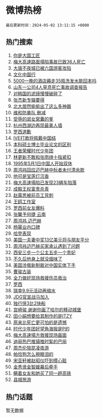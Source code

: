 # 微博热榜

`最后更新时间：2024-05-02 13:11:15 +0800`

## 热门搜索

1. [你是大国工匠](https://m.weibo.cn/search?containerid=100103type%3D1%26t%3D10%26q%3D%23%E4%BD%A0%E6%98%AF%E5%A4%A7%E5%9B%BD%E5%B7%A5%E5%8C%A0%23&stream_entry_id=51&isnewpage=1&extparam=seat%3D1%26filter_type%3Drealtimehot%26stream_entry_id%3D51%26c_type%3D51%26q%3D%2523%25E4%25BD%25A0%25E6%2598%25AF%25E5%25A4%25A7%25E5%259B%25BD%25E5%25B7%25A5%25E5%258C%25A0%2523%26dgr%3D0%26cate%3D10103%26pos%3D0%26display_time%3D1714626674%26pre_seqid%3D1714626674801028601119)
1. [梅大高速路面塌陷事故已致36人死亡](https://m.weibo.cn/search?containerid=100103type%3D1%26t%3D10%26q%3D%23%E6%A2%85%E5%A4%A7%E9%AB%98%E9%80%9F%E8%B7%AF%E9%9D%A2%E5%A1%8C%E9%99%B7%E4%BA%8B%E6%95%85%E5%B7%B2%E8%87%B436%E4%BA%BA%E6%AD%BB%E4%BA%A1%23&stream_entry_id=31&isnewpage=1&extparam=seat%3D1%26band_rank%3D1%26stream_entry_id%3D31%26pos%3D0%26q%3D%2523%25E6%25A2%2585%25E5%25A4%25A7%25E9%25AB%2598%25E9%2580%259F%25E8%25B7%25AF%25E9%259D%25A2%25E5%25A1%258C%25E9%2599%25B7%25E4%25BA%258B%25E6%2595%2585%25E5%25B7%25B2%25E8%2587%25B436%25E4%25BA%25BA%25E6%25AD%25BB%25E4%25BA%25A1%2523%26dgr%3D0%26realpos%3D1%26flag%3D2%26filter_type%3Drealtimehot%26c_type%3D31%26cate%3D5001%26lcate%3D5001%26display_time%3D1714626674%26pre_seqid%3D1714626674801028601119)
1. [大唐不夜城已被六国游客攻陷](https://m.weibo.cn/search?containerid=100103type%3D1%26t%3D10%26q%3D%23%E5%A4%A7%E5%94%90%E4%B8%8D%E5%A4%9C%E5%9F%8E%E5%B7%B2%E8%A2%AB%E5%85%AD%E5%9B%BD%E6%B8%B8%E5%AE%A2%E6%94%BB%E9%99%B7%23&stream_entry_id=31&isnewpage=1&extparam=seat%3D1%26band_rank%3D2%26stream_entry_id%3D31%26pos%3D1%26q%3D%2523%25E5%25A4%25A7%25E5%2594%2590%25E4%25B8%258D%25E5%25A4%259C%25E5%259F%258E%25E5%25B7%25B2%25E8%25A2%25AB%25E5%2585%25AD%25E5%259B%25BD%25E6%25B8%25B8%25E5%25AE%25A2%25E6%2594%25BB%25E9%2599%25B7%2523%26dgr%3D0%26realpos%3D2%26flag%3D2%26filter_type%3Drealtimehot%26c_type%3D31%26cate%3D5001%26lcate%3D5001%26display_time%3D1714626674%26pre_seqid%3D1714626674801028601119)
1. [文化中国行](https://m.weibo.cn/search?containerid=100103type%3D1%26t%3D10%26q%3D%23%E6%96%87%E5%8C%96%E4%B8%AD%E5%9B%BD%E8%A1%8C%23&stream_entry_id=31&isnewpage=1&extparam=seat%3D1%26band_rank%3D3%26stream_entry_id%3D31%26pos%3D2%26q%3D%2523%25E6%2596%2587%25E5%258C%2596%25E4%25B8%25AD%25E5%259B%25BD%25E8%25A1%258C%2523%26dgr%3D0%26realpos%3D3%26flag%3D0%26filter_type%3Drealtimehot%26c_type%3D31%26cate%3D5001%26lcate%3D5001%26display_time%3D1714626674%26pre_seqid%3D1714626674801028601119)
1. [5000一晚的酒店薅走35瓶洗发水能回本吗](https://m.weibo.cn/search?containerid=100103type%3D1%26t%3D10%26q%3D%235000%E4%B8%80%E6%99%9A%E7%9A%84%E9%85%92%E5%BA%97%E8%96%85%E8%B5%B035%E7%93%B6%E6%B4%97%E5%8F%91%E6%B0%B4%E8%83%BD%E5%9B%9E%E6%9C%AC%E5%90%97%23&stream_entry_id=31&isnewpage=1&extparam=seat%3D1%26band_rank%3D4%26stream_entry_id%3D31%26pos%3D3%26q%3D%25235000%25E4%25B8%2580%25E6%2599%259A%25E7%259A%2584%25E9%2585%2592%25E5%25BA%2597%25E8%2596%2585%25E8%25B5%25B035%25E7%2593%25B6%25E6%25B4%2597%25E5%258F%2591%25E6%25B0%25B4%25E8%2583%25BD%25E5%259B%259E%25E6%259C%25AC%25E5%2590%2597%2523%26dgr%3D0%26realpos%3D4%26flag%3D1%26filter_type%3Drealtimehot%26c_type%3D31%26cate%3D5001%26lcate%3D5001%26display_time%3D1714626674%26pre_seqid%3D1714626674801028601119)
1. [山东一公司4人窒息死亡事故调查报告](https://m.weibo.cn/search?containerid=100103type%3D1%26t%3D10%26q%3D%23%E5%B1%B1%E4%B8%9C%E4%B8%80%E5%85%AC%E5%8F%B84%E4%BA%BA%E7%AA%92%E6%81%AF%E6%AD%BB%E4%BA%A1%E4%BA%8B%E6%95%85%E8%B0%83%E6%9F%A5%E6%8A%A5%E5%91%8A%23&stream_entry_id=31&isnewpage=1&extparam=seat%3D1%26band_rank%3D5%26stream_entry_id%3D31%26pos%3D4%26q%3D%2523%25E5%25B1%25B1%25E4%25B8%259C%25E4%25B8%2580%25E5%2585%25AC%25E5%258F%25B84%25E4%25BA%25BA%25E7%25AA%2592%25E6%2581%25AF%25E6%25AD%25BB%25E4%25BA%25A1%25E4%25BA%258B%25E6%2595%2585%25E8%25B0%2583%25E6%259F%25A5%25E6%258A%25A5%25E5%2591%258A%2523%26dgr%3D0%26realpos%3D5%26flag%3D1%26filter_type%3Drealtimehot%26c_type%3D31%26cate%3D5001%26lcate%3D5001%26display_time%3D1714626674%26pre_seqid%3D1714626674801028601119)
1. [对韩国的滤镜慢慢破碎了](https://m.weibo.cn/search?containerid=100103type%3D1%26t%3D10%26q%3D%23%E5%AF%B9%E9%9F%A9%E5%9B%BD%E7%9A%84%E6%BB%A4%E9%95%9C%E6%85%A2%E6%85%A2%E7%A0%B4%E7%A2%8E%E4%BA%86%23&stream_entry_id=31&isnewpage=1&extparam=seat%3D1%26band_rank%3D6%26stream_entry_id%3D31%26pos%3D5%26q%3D%2523%25E5%25AF%25B9%25E9%259F%25A9%25E5%259B%25BD%25E7%259A%2584%25E6%25BB%25A4%25E9%2595%259C%25E6%2585%25A2%25E6%2585%25A2%25E7%25A0%25B4%25E7%25A2%258E%25E4%25BA%2586%2523%26dgr%3D0%26realpos%3D6%26flag%3D1%26filter_type%3Drealtimehot%26c_type%3D31%26cate%3D5001%26lcate%3D5001%26display_time%3D1714626674%26pre_seqid%3D1714626674801028601119)
1. [张杰新专辑要得](https://m.weibo.cn/search?containerid=100103type%3D1%26t%3D10%26q%3D%23%E5%BC%A0%E6%9D%B0%E6%96%B0%E4%B8%93%E8%BE%91%E8%A6%81%E5%BE%97%23&stream_entry_id=31&isnewpage=1&extparam=seat%3D1%26stream_entry_id%3D31%26pos%3D6%26q%3D%2523%25E5%25BC%25A0%25E6%259D%25B0%25E6%2596%25B0%25E4%25B8%2593%25E8%25BE%2591%25E8%25A6%2581%25E5%25BE%2597%2523%26dgr%3D0%26adid%3D235276%26band_rank%3D7%26filter_type%3Drealtimehot%26is_ad_pos%3D1%26c_type%3D31%26cate%3D5001%26lcate%3D5001%26display_time%3D1714626674%26pre_seqid%3D1714626674801028601119)
1. [北大居然偷偷出了这么多神器](https://m.weibo.cn/search?containerid=100103type%3D1%26t%3D10%26q%3D%E5%8C%97%E5%A4%A7%E5%B1%85%E7%84%B6%E5%81%B7%E5%81%B7%E5%87%BA%E4%BA%86%E8%BF%99%E4%B9%88%E5%A4%9A%E7%A5%9E%E5%99%A8&stream_entry_id=31&isnewpage=1&extparam=seat%3D1%26band_rank%3D7%26stream_entry_id%3D31%26pos%3D7%26q%3D%25E5%258C%2597%25E5%25A4%25A7%25E5%25B1%2585%25E7%2584%25B6%25E5%2581%25B7%25E5%2581%25B7%25E5%2587%25BA%25E4%25BA%2586%25E8%25BF%2599%25E4%25B9%2588%25E5%25A4%259A%25E7%25A5%259E%25E5%2599%25A8%26dgr%3D0%26realpos%3D7%26flag%3D16%26filter_type%3Drealtimehot%26c_type%3D31%26cate%3D5001%26lcate%3D5001%26display_time%3D1714626674%26pre_seqid%3D1714626674801028601119)
1. [维和防暴队 删减](https://m.weibo.cn/search?containerid=100103type%3D1%26t%3D10%26q%3D%E7%BB%B4%E5%92%8C%E9%98%B2%E6%9A%B4%E9%98%9F+%E5%88%A0%E5%87%8F&stream_entry_id=31&isnewpage=1&extparam=seat%3D1%26band_rank%3D8%26stream_entry_id%3D31%26pos%3D8%26q%3D%25E7%25BB%25B4%25E5%2592%258C%25E9%2598%25B2%25E6%259A%25B4%25E9%2598%259F%2520%25E5%2588%25A0%25E5%2587%258F%26dgr%3D0%26realpos%3D8%26flag%3D0%26filter_type%3Drealtimehot%26c_type%3D31%26cate%3D5001%26lcate%3D5001%26display_time%3D1714626674%26pre_seqid%3D1714626674801028601119)
1. [受辱的闺女窝囊的爹](https://m.weibo.cn/search?containerid=100103type%3D1%26t%3D10%26q%3D%23%E5%8F%97%E8%BE%B1%E7%9A%84%E9%97%BA%E5%A5%B3%E7%AA%9D%E5%9B%8A%E7%9A%84%E7%88%B9%23&stream_entry_id=31&isnewpage=1&extparam=seat%3D1%26band_rank%3D9%26stream_entry_id%3D31%26pos%3D9%26q%3D%2523%25E5%258F%2597%25E8%25BE%25B1%25E7%259A%2584%25E9%2597%25BA%25E5%25A5%25B3%25E7%25AA%259D%25E5%259B%258A%25E7%259A%2584%25E7%2588%25B9%2523%26dgr%3D0%26realpos%3D9%26flag%3D1%26filter_type%3Drealtimehot%26c_type%3D31%26cate%3D5001%26lcate%3D5001%26display_time%3D1714626674%26pre_seqid%3D1714626674801028601119)
1. [杭州西湖边再现最美人墙](https://m.weibo.cn/search?containerid=100103type%3D1%26t%3D10%26q%3D%23%E6%9D%AD%E5%B7%9E%E8%A5%BF%E6%B9%96%E8%BE%B9%E5%86%8D%E7%8E%B0%E6%9C%80%E7%BE%8E%E4%BA%BA%E5%A2%99%23&stream_entry_id=31&isnewpage=1&extparam=seat%3D1%26band_rank%3D10%26stream_entry_id%3D31%26pos%3D10%26q%3D%2523%25E6%259D%25AD%25E5%25B7%259E%25E8%25A5%25BF%25E6%25B9%2596%25E8%25BE%25B9%25E5%2586%258D%25E7%258E%25B0%25E6%259C%2580%25E7%25BE%258E%25E4%25BA%25BA%25E5%25A2%2599%2523%26dgr%3D0%26realpos%3D10%26flag%3D32768%26filter_type%3Drealtimehot%26c_type%3D31%26cate%3D5001%26lcate%3D5001%26display_time%3D1714626674%26pre_seqid%3D1714626674801028601119)
1. [罗西道歉](https://m.weibo.cn/search?containerid=100103type%3D1%26t%3D10%26q%3D%23%E7%BD%97%E8%A5%BF%E9%81%93%E6%AD%89%23&stream_entry_id=31&isnewpage=1&extparam=seat%3D1%26band_rank%3D11%26stream_entry_id%3D31%26pos%3D11%26q%3D%2523%25E7%25BD%2597%25E8%25A5%25BF%25E9%2581%2593%25E6%25AD%2589%2523%26dgr%3D0%26realpos%3D11%26flag%3D1%26filter_type%3Drealtimehot%26c_type%3D31%26cate%3D5001%26lcate%3D5001%26display_time%3D1714626674%26pre_seqid%3D1714626674801028601119)
1. [IVE打歌将佩戴中国结](https://m.weibo.cn/search?containerid=100103type%3D1%26t%3D10%26q%3D%23IVE%E6%89%93%E6%AD%8C%E5%B0%86%E4%BD%A9%E6%88%B4%E4%B8%AD%E5%9B%BD%E7%BB%93%23&stream_entry_id=31&isnewpage=1&extparam=seat%3D1%26band_rank%3D12%26stream_entry_id%3D31%26pos%3D12%26q%3D%2523IVE%25E6%2589%2593%25E6%25AD%258C%25E5%25B0%2586%25E4%25BD%25A9%25E6%2588%25B4%25E4%25B8%25AD%25E5%259B%25BD%25E7%25BB%2593%2523%26dgr%3D0%26realpos%3D12%26flag%3D1%26filter_type%3Drealtimehot%26c_type%3D31%26cate%3D5001%26lcate%3D5001%26display_time%3D1714626674%26pre_seqid%3D1714626674801028601119)
1. [本科硕士博士毕业论文的区别](https://m.weibo.cn/search?containerid=100103type%3D1%26t%3D10%26q%3D%E6%9C%AC%E7%A7%91%E7%A1%95%E5%A3%AB%E5%8D%9A%E5%A3%AB%E6%AF%95%E4%B8%9A%E8%AE%BA%E6%96%87%E7%9A%84%E5%8C%BA%E5%88%AB&stream_entry_id=31&isnewpage=1&extparam=seat%3D1%26band_rank%3D13%26stream_entry_id%3D31%26pos%3D13%26q%3D%25E6%259C%25AC%25E7%25A7%2591%25E7%25A1%2595%25E5%25A3%25AB%25E5%258D%259A%25E5%25A3%25AB%25E6%25AF%2595%25E4%25B8%259A%25E8%25AE%25BA%25E6%2596%2587%25E7%259A%2584%25E5%258C%25BA%25E5%2588%25AB%26dgr%3D0%26realpos%3D13%26flag%3D1%26filter_type%3Drealtimehot%26c_type%3D31%26cate%3D5001%26lcate%3D5001%26display_time%3D1714626674%26pre_seqid%3D1714626674801028601119)
1. [王者荣耀时代少年团](https://m.weibo.cn/search?containerid=100103type%3D1%26t%3D10%26q%3D%E7%8E%8B%E8%80%85%E8%8D%A3%E8%80%80%E6%97%B6%E4%BB%A3%E5%B0%91%E5%B9%B4%E5%9B%A2&stream_entry_id=31&isnewpage=1&extparam=seat%3D1%26band_rank%3D14%26stream_entry_id%3D31%26pos%3D14%26q%3D%25E7%258E%258B%25E8%2580%2585%25E8%258D%25A3%25E8%2580%2580%25E6%2597%25B6%25E4%25BB%25A3%25E5%25B0%2591%25E5%25B9%25B4%25E5%259B%25A2%26dgr%3D0%26realpos%3D14%26flag%3D1%26filter_type%3Drealtimehot%26c_type%3D31%26cate%3D5001%26lcate%3D5001%26display_time%3D1714626674%26pre_seqid%3D1714626674801028601119)
1. [林更新不敢和张雨绮十指紧扣](https://m.weibo.cn/search?containerid=100103type%3D1%26t%3D10%26q%3D%23%E6%9E%97%E6%9B%B4%E6%96%B0%E4%B8%8D%E6%95%A2%E5%92%8C%E5%BC%A0%E9%9B%A8%E7%BB%AE%E5%8D%81%E6%8C%87%E7%B4%A7%E6%89%A3%23&stream_entry_id=31&isnewpage=1&extparam=seat%3D1%26band_rank%3D15%26stream_entry_id%3D31%26pos%3D15%26q%3D%2523%25E6%259E%2597%25E6%259B%25B4%25E6%2596%25B0%25E4%25B8%258D%25E6%2595%25A2%25E5%2592%258C%25E5%25BC%25A0%25E9%259B%25A8%25E7%25BB%25AE%25E5%258D%2581%25E6%258C%2587%25E7%25B4%25A7%25E6%2589%25A3%2523%26dgr%3D0%26realpos%3D15%26flag%3D1%26filter_type%3Drealtimehot%26c_type%3D31%26cate%3D5001%26lcate%3D5001%26display_time%3D1714626674%26pre_seqid%3D1714626674801028601119)
1. [1995年5月1日中国人开始双休](https://m.weibo.cn/search?containerid=100103type%3D1%26t%3D10%26q%3D%231995%E5%B9%B45%E6%9C%881%E6%97%A5%E4%B8%AD%E5%9B%BD%E4%BA%BA%E5%BC%80%E5%A7%8B%E5%8F%8C%E4%BC%91%23&stream_entry_id=31&isnewpage=1&extparam=seat%3D1%26band_rank%3D16%26stream_entry_id%3D31%26pos%3D16%26q%3D%25231995%25E5%25B9%25B45%25E6%259C%25881%25E6%2597%25A5%25E4%25B8%25AD%25E5%259B%25BD%25E4%25BA%25BA%25E5%25BC%2580%25E5%25A7%258B%25E5%258F%258C%25E4%25BC%2591%2523%26dgr%3D0%26realpos%3D16%26flag%3D0%26filter_type%3Drealtimehot%26c_type%3D31%26cate%3D5001%26lcate%3D5001%26display_time%3D1714626674%26pre_seqid%3D1714626674801028601119)
1. [周鸿祎回应迈巴赫中标者未付清余款](https://m.weibo.cn/search?containerid=100103type%3D1%26t%3D10%26q%3D%23%E5%91%A8%E9%B8%BF%E7%A5%8E%E5%9B%9E%E5%BA%94%E8%BF%88%E5%B7%B4%E8%B5%AB%E4%B8%AD%E6%A0%87%E8%80%85%E6%9C%AA%E4%BB%98%E6%B8%85%E4%BD%99%E6%AC%BE%23&stream_entry_id=31&isnewpage=1&extparam=seat%3D1%26band_rank%3D17%26stream_entry_id%3D31%26pos%3D17%26q%3D%2523%25E5%2591%25A8%25E9%25B8%25BF%25E7%25A5%258E%25E5%259B%259E%25E5%25BA%2594%25E8%25BF%2588%25E5%25B7%25B4%25E8%25B5%25AB%25E4%25B8%25AD%25E6%25A0%2587%25E8%2580%2585%25E6%259C%25AA%25E4%25BB%2598%25E6%25B8%2585%25E4%25BD%2599%25E6%25AC%25BE%2523%26dgr%3D0%26realpos%3D17%26flag%3D0%26filter_type%3Drealtimehot%26c_type%3D31%26cate%3D5001%26lcate%3D5001%26display_time%3D1714626674%26pre_seqid%3D1714626674801028601119)
1. [他可是宝莲灯沉香](https://m.weibo.cn/search?containerid=100103type%3D1%26t%3D10%26q%3D%E4%BB%96%E5%8F%AF%E6%98%AF%E5%AE%9D%E8%8E%B2%E7%81%AF%E6%B2%89%E9%A6%99&stream_entry_id=31&isnewpage=1&extparam=seat%3D1%26band_rank%3D18%26stream_entry_id%3D31%26pos%3D18%26q%3D%25E4%25BB%2596%25E5%258F%25AF%25E6%2598%25AF%25E5%25AE%259D%25E8%258E%25B2%25E7%2581%25AF%25E6%25B2%2589%25E9%25A6%2599%26dgr%3D0%26realpos%3D18%26flag%3D0%26filter_type%3Drealtimehot%26c_type%3D31%26cate%3D5001%26lcate%3D5001%26display_time%3D1714626674%26pre_seqid%3D1714626674801028601119)
1. [梅大高速塌陷已发现23辆车陷落](https://m.weibo.cn/search?containerid=100103type%3D1%26t%3D10%26q%3D%23%E6%A2%85%E5%A4%A7%E9%AB%98%E9%80%9F%E5%A1%8C%E9%99%B7%E5%B7%B2%E5%8F%91%E7%8E%B023%E8%BE%86%E8%BD%A6%E9%99%B7%E8%90%BD%23&stream_entry_id=31&isnewpage=1&extparam=seat%3D1%26band_rank%3D19%26stream_entry_id%3D31%26pos%3D19%26q%3D%2523%25E6%25A2%2585%25E5%25A4%25A7%25E9%25AB%2598%25E9%2580%259F%25E5%25A1%258C%25E9%2599%25B7%25E5%25B7%25B2%25E5%258F%2591%25E7%258E%25B023%25E8%25BE%2586%25E8%25BD%25A6%25E9%2599%25B7%25E8%2590%25BD%2523%26dgr%3D0%26realpos%3D19%26flag%3D0%26filter_type%3Drealtimehot%26c_type%3D31%26cate%3D5001%26lcate%3D5001%26display_time%3D1714626674%26pre_seqid%3D1714626674801028601119)
1. [成毅王权富贵杀青](https://m.weibo.cn/search?containerid=100103type%3D1%26t%3D10%26q%3D%23%E6%88%90%E6%AF%85%E7%8E%8B%E6%9D%83%E5%AF%8C%E8%B4%B5%E6%9D%80%E9%9D%92%23&stream_entry_id=31&isnewpage=1&extparam=seat%3D1%26band_rank%3D20%26stream_entry_id%3D31%26pos%3D20%26q%3D%2523%25E6%2588%2590%25E6%25AF%2585%25E7%258E%258B%25E6%259D%2583%25E5%25AF%258C%25E8%25B4%25B5%25E6%259D%2580%25E9%259D%2592%2523%26dgr%3D0%26realpos%3D20%26flag%3D1%26filter_type%3Drealtimehot%26c_type%3D31%26cate%3D5001%26lcate%3D5001%26display_time%3D1714626674%26pre_seqid%3D1714626674801028601119)
1. [赵露思被前员工背刺](https://m.weibo.cn/search?containerid=100103type%3D1%26t%3D10%26q%3D%23%E8%B5%B5%E9%9C%B2%E6%80%9D%E8%A2%AB%E5%89%8D%E5%91%98%E5%B7%A5%E8%83%8C%E5%88%BA%23&stream_entry_id=31&isnewpage=1&extparam=seat%3D1%26band_rank%3D21%26stream_entry_id%3D31%26pos%3D21%26q%3D%2523%25E8%25B5%25B5%25E9%259C%25B2%25E6%2580%259D%25E8%25A2%25AB%25E5%2589%258D%25E5%2591%2598%25E5%25B7%25A5%25E8%2583%258C%25E5%2588%25BA%2523%26dgr%3D0%26realpos%3D21%26flag%3D2%26filter_type%3Drealtimehot%26c_type%3D31%26cate%3D5001%26lcate%3D5001%26display_time%3D1714626674%26pre_seqid%3D1714626674801028601119)
1. [王鸥工作室](https://m.weibo.cn/search?containerid=100103type%3D1%26t%3D10%26q%3D%E7%8E%8B%E9%B8%A5%E5%B7%A5%E4%BD%9C%E5%AE%A4&stream_entry_id=31&isnewpage=1&extparam=seat%3D1%26band_rank%3D22%26stream_entry_id%3D31%26pos%3D22%26q%3D%25E7%258E%258B%25E9%25B8%25A5%25E5%25B7%25A5%25E4%25BD%259C%25E5%25AE%25A4%26dgr%3D0%26realpos%3D22%26flag%3D1%26filter_type%3Drealtimehot%26c_type%3D31%26cate%3D5001%26lcate%3D5001%26display_time%3D1714626674%26pre_seqid%3D1714626674801028601119)
1. [罗西前女友爆料](https://m.weibo.cn/search?containerid=100103type%3D1%26t%3D10%26q%3D%23%E7%BD%97%E8%A5%BF%E5%89%8D%E5%A5%B3%E5%8F%8B%E7%88%86%E6%96%99%23&stream_entry_id=31&isnewpage=1&extparam=seat%3D1%26band_rank%3D23%26stream_entry_id%3D31%26pos%3D23%26q%3D%2523%25E7%25BD%2597%25E8%25A5%25BF%25E5%2589%258D%25E5%25A5%25B3%25E5%258F%258B%25E7%2588%2586%25E6%2596%2599%2523%26dgr%3D0%26realpos%3D23%26flag%3D0%26filter_type%3Drealtimehot%26c_type%3D31%26cate%3D5001%26lcate%3D5001%26display_time%3D1714626674%26pre_seqid%3D1714626674801028601119)
1. [张馨予何捷 云南](https://m.weibo.cn/search?containerid=100103type%3D1%26t%3D10%26q%3D%E5%BC%A0%E9%A6%A8%E4%BA%88%E4%BD%95%E6%8D%B7+%E4%BA%91%E5%8D%97&stream_entry_id=31&isnewpage=1&extparam=seat%3D1%26band_rank%3D24%26stream_entry_id%3D31%26pos%3D24%26q%3D%25E5%25BC%25A0%25E9%25A6%25A8%25E4%25BA%2588%25E4%25BD%2595%25E6%258D%25B7%2520%25E4%25BA%2591%25E5%258D%2597%26dgr%3D0%26realpos%3D24%26flag%3D2%26filter_type%3Drealtimehot%26c_type%3D31%26cate%3D5001%26lcate%3D5001%26display_time%3D1714626674%26pre_seqid%3D1714626674801028601119)
1. [周鸿祎 迈巴赫](https://m.weibo.cn/search?containerid=100103type%3D1%26t%3D10%26q%3D%E5%91%A8%E9%B8%BF%E7%A5%8E+%E8%BF%88%E5%B7%B4%E8%B5%AB&stream_entry_id=31&isnewpage=1&extparam=seat%3D1%26band_rank%3D25%26stream_entry_id%3D31%26pos%3D25%26q%3D%25E5%2591%25A8%25E9%25B8%25BF%25E7%25A5%258E%2520%25E8%25BF%2588%25E5%25B7%25B4%25E8%25B5%25AB%26dgr%3D0%26realpos%3D25%26flag%3D0%26filter_type%3Drealtimehot%26c_type%3D31%26cate%3D5001%26lcate%3D5001%26display_time%3D1714626674%26pre_seqid%3D1714626674801028601119)
1. [杨幂业内口碑](https://m.weibo.cn/search?containerid=100103type%3D1%26t%3D10%26q%3D%23%E6%9D%A8%E5%B9%82%E4%B8%9A%E5%86%85%E5%8F%A3%E7%A2%91%23&stream_entry_id=31&isnewpage=1&extparam=seat%3D1%26band_rank%3D26%26stream_entry_id%3D31%26pos%3D26%26q%3D%2523%25E6%259D%25A8%25E5%25B9%2582%25E4%25B8%259A%25E5%2586%2585%25E5%258F%25A3%25E7%25A2%2591%2523%26dgr%3D0%26realpos%3D26%26flag%3D0%26filter_type%3Drealtimehot%26c_type%3D31%26cate%3D5001%26lcate%3D5001%26display_time%3D1714626674%26pre_seqid%3D1714626674801028601119)
1. [哈登表现](https://m.weibo.cn/search?containerid=100103type%3D1%26t%3D10%26q%3D%E5%93%88%E7%99%BB%E8%A1%A8%E7%8E%B0&stream_entry_id=31&isnewpage=1&extparam=seat%3D1%26band_rank%3D27%26stream_entry_id%3D31%26pos%3D27%26q%3D%25E5%2593%2588%25E7%2599%25BB%25E8%25A1%25A8%25E7%258E%25B0%26dgr%3D0%26realpos%3D27%26flag%3D1%26filter_type%3Drealtimehot%26c_type%3D31%26cate%3D5001%26lcate%3D5001%26display_time%3D1714626674%26pre_seqid%3D1714626674801028601119)
1. [美国一夫妻中奖13亿美元将与朋友平分](https://m.weibo.cn/search?containerid=100103type%3D1%26t%3D10%26q%3D%23%E7%BE%8E%E5%9B%BD%E4%B8%80%E5%A4%AB%E5%A6%BB%E4%B8%AD%E5%A5%9613%E4%BA%BF%E7%BE%8E%E5%85%83%E5%B0%86%E4%B8%8E%E6%9C%8B%E5%8F%8B%E5%B9%B3%E5%88%86%23&stream_entry_id=31&isnewpage=1&extparam=seat%3D1%26band_rank%3D28%26stream_entry_id%3D31%26pos%3D28%26q%3D%2523%25E7%25BE%258E%25E5%259B%25BD%25E4%25B8%2580%25E5%25A4%25AB%25E5%25A6%25BB%25E4%25B8%25AD%25E5%25A5%259613%25E4%25BA%25BF%25E7%25BE%258E%25E5%2585%2583%25E5%25B0%2586%25E4%25B8%258E%25E6%259C%258B%25E5%258F%258B%25E5%25B9%25B3%25E5%2588%2586%2523%26dgr%3D0%26realpos%3D28%26flag%3D0%26filter_type%3Drealtimehot%26c_type%3D31%26cate%3D5001%26lcate%3D5001%26display_time%3D1714626674%26pre_seqid%3D1714626674801028601119)
1. [周鸿祎迈巴赫买家承认遇到了问题](https://m.weibo.cn/search?containerid=100103type%3D1%26t%3D10%26q%3D%23%E5%91%A8%E9%B8%BF%E7%A5%8E%E8%BF%88%E5%B7%B4%E8%B5%AB%E4%B9%B0%E5%AE%B6%E6%89%BF%E8%AE%A4%E9%81%87%E5%88%B0%E4%BA%86%E9%97%AE%E9%A2%98%23&stream_entry_id=31&isnewpage=1&extparam=seat%3D1%26band_rank%3D29%26stream_entry_id%3D31%26pos%3D29%26q%3D%2523%25E5%2591%25A8%25E9%25B8%25BF%25E7%25A5%258E%25E8%25BF%2588%25E5%25B7%25B4%25E8%25B5%25AB%25E4%25B9%25B0%25E5%25AE%25B6%25E6%2589%25BF%25E8%25AE%25A4%25E9%2581%2587%25E5%2588%25B0%25E4%25BA%2586%25E9%2597%25AE%25E9%25A2%2598%2523%26dgr%3D0%26realpos%3D29%26flag%3D1%26filter_type%3Drealtimehot%26c_type%3D31%26cate%3D5001%26lcate%3D5001%26display_time%3D1714626674%26pre_seqid%3D1714626674801028601119)
1. [西安三步一个公主五步一个贵妃](https://m.weibo.cn/search?containerid=100103type%3D1%26t%3D10%26q%3D%23%E8%A5%BF%E5%AE%89%E4%B8%89%E6%AD%A5%E4%B8%80%E4%B8%AA%E5%85%AC%E4%B8%BB%E4%BA%94%E6%AD%A5%E4%B8%80%E4%B8%AA%E8%B4%B5%E5%A6%83%23&stream_entry_id=31&isnewpage=1&extparam=seat%3D1%26band_rank%3D30%26stream_entry_id%3D31%26pos%3D30%26q%3D%2523%25E8%25A5%25BF%25E5%25AE%2589%25E4%25B8%2589%25E6%25AD%25A5%25E4%25B8%2580%25E4%25B8%25AA%25E5%2585%25AC%25E4%25B8%25BB%25E4%25BA%2594%25E6%25AD%25A5%25E4%25B8%2580%25E4%25B8%25AA%25E8%25B4%25B5%25E5%25A6%2583%2523%26dgr%3D0%26realpos%3D30%26flag%3D1%26filter_type%3Drealtimehot%26c_type%3D31%26cate%3D5001%26lcate%3D5001%26display_time%3D1714626674%26pre_seqid%3D1714626674801028601119)
1. [不久后他身上就没烟味了](https://m.weibo.cn/search?containerid=100103type%3D1%26t%3D10%26q%3D%E4%B8%8D%E4%B9%85%E5%90%8E%E4%BB%96%E8%BA%AB%E4%B8%8A%E5%B0%B1%E6%B2%A1%E7%83%9F%E5%91%B3%E4%BA%86&stream_entry_id=31&isnewpage=1&extparam=seat%3D1%26band_rank%3D31%26stream_entry_id%3D31%26pos%3D31%26q%3D%25E4%25B8%258D%25E4%25B9%2585%25E5%2590%258E%25E4%25BB%2596%25E8%25BA%25AB%25E4%25B8%258A%25E5%25B0%25B1%25E6%25B2%25A1%25E7%2583%259F%25E5%2591%25B3%25E4%25BA%2586%26dgr%3D0%26realpos%3D31%26flag%3D1%26filter_type%3Drealtimehot%26c_type%3D31%26cate%3D5001%26lcate%3D5001%26display_time%3D1714626674%26pre_seqid%3D1714626674801028601119)
1. [美国涉俄新制裁对中国实体下手](https://m.weibo.cn/search?containerid=100103type%3D1%26t%3D10%26q%3D%23%E7%BE%8E%E5%9B%BD%E6%B6%89%E4%BF%84%E6%96%B0%E5%88%B6%E8%A3%81%E5%AF%B9%E4%B8%AD%E5%9B%BD%E5%AE%9E%E4%BD%93%E4%B8%8B%E6%89%8B%23&stream_entry_id=31&isnewpage=1&extparam=seat%3D1%26band_rank%3D32%26stream_entry_id%3D31%26pos%3D32%26q%3D%2523%25E7%25BE%258E%25E5%259B%25BD%25E6%25B6%2589%25E4%25BF%2584%25E6%2596%25B0%25E5%2588%25B6%25E8%25A3%2581%25E5%25AF%25B9%25E4%25B8%25AD%25E5%259B%25BD%25E5%25AE%259E%25E4%25BD%2593%25E4%25B8%258B%25E6%2589%258B%2523%26dgr%3D0%26realpos%3D32%26flag%3D1%26filter_type%3Drealtimehot%26c_type%3D31%26cate%3D5001%26lcate%3D5001%26display_time%3D1714626674%26pre_seqid%3D1714626674801028601119)
1. [曹骏古装](https://m.weibo.cn/search?containerid=100103type%3D1%26t%3D10%26q%3D%E6%9B%B9%E9%AA%8F%E5%8F%A4%E8%A3%85&stream_entry_id=31&isnewpage=1&extparam=seat%3D1%26band_rank%3D33%26stream_entry_id%3D31%26pos%3D33%26q%3D%25E6%259B%25B9%25E9%25AA%258F%25E5%258F%25A4%25E8%25A3%2585%26dgr%3D0%26realpos%3D33%26flag%3D0%26filter_type%3Drealtimehot%26c_type%3D31%26cate%3D5001%26lcate%3D5001%26display_time%3D1714626674%26pre_seqid%3D1714626674801028601119)
1. [全力做好现场救援伤员救治](https://m.weibo.cn/search?containerid=100103type%3D1%26t%3D10%26q%3D%23%E5%85%A8%E5%8A%9B%E5%81%9A%E5%A5%BD%E7%8E%B0%E5%9C%BA%E6%95%91%E6%8F%B4%E4%BC%A4%E5%91%98%E6%95%91%E6%B2%BB%23&stream_entry_id=31&isnewpage=1&extparam=seat%3D1%26band_rank%3D34%26stream_entry_id%3D31%26pos%3D34%26q%3D%2523%25E5%2585%25A8%25E5%258A%259B%25E5%2581%259A%25E5%25A5%25BD%25E7%258E%25B0%25E5%259C%25BA%25E6%2595%2591%25E6%258F%25B4%25E4%25BC%25A4%25E5%2591%2598%25E6%2595%2591%25E6%25B2%25BB%2523%26dgr%3D0%26realpos%3D34%26flag%3D1%26filter_type%3Drealtimehot%26c_type%3D31%26cate%3D5001%26lcate%3D5001%26display_time%3D1714626674%26pre_seqid%3D1714626674801028601119)
1. [罗西](https://m.weibo.cn/search?containerid=100103type%3D1%26t%3D10%26q%3D%E7%BD%97%E8%A5%BF&stream_entry_id=31&isnewpage=1&extparam=seat%3D1%26band_rank%3D35%26stream_entry_id%3D31%26pos%3D35%26q%3D%25E7%25BD%2597%25E8%25A5%25BF%26dgr%3D0%26realpos%3D35%26flag%3D0%26filter_type%3Drealtimehot%26c_type%3D31%26cate%3D5001%26lcate%3D5001%26display_time%3D1714626674%26pre_seqid%3D1714626674801028601119)
1. [瑞幸9.9元活动再缩水](https://m.weibo.cn/search?containerid=100103type%3D1%26t%3D10%26q%3D%23%E7%91%9E%E5%B9%B89.9%E5%85%83%E6%B4%BB%E5%8A%A8%E5%86%8D%E7%BC%A9%E6%B0%B4%23&stream_entry_id=31&isnewpage=1&extparam=seat%3D1%26band_rank%3D36%26stream_entry_id%3D31%26pos%3D36%26q%3D%2523%25E7%2591%259E%25E5%25B9%25B89.9%25E5%2585%2583%25E6%25B4%25BB%25E5%258A%25A8%25E5%2586%258D%25E7%25BC%25A9%25E6%25B0%25B4%2523%26dgr%3D0%26realpos%3D36%26flag%3D0%26filter_type%3Drealtimehot%26c_type%3D31%26cate%3D5001%26lcate%3D5001%26display_time%3D1714626674%26pre_seqid%3D1714626674801028601119)
1. [JDG官宣战马加入](https://m.weibo.cn/search?containerid=100103type%3D1%26t%3D10%26q%3D%23JDG%E5%AE%98%E5%AE%A3%E6%88%98%E9%A9%AC%E5%8A%A0%E5%85%A5%23&stream_entry_id=31&isnewpage=1&extparam=seat%3D1%26band_rank%3D37%26stream_entry_id%3D31%26pos%3D37%26q%3D%2523JDG%25E5%25AE%2598%25E5%25AE%25A3%25E6%2588%2598%25E9%25A9%25AC%25E5%258A%25A0%25E5%2585%25A5%2523%26dgr%3D0%26realpos%3D37%26flag%3D1%26filter_type%3Drealtimehot%26c_type%3D31%26cate%3D5001%26lcate%3D5001%26display_time%3D1714626674%26pre_seqid%3D1714626674801028601119)
1. [独行侠3比2快船](https://m.weibo.cn/search?containerid=100103type%3D1%26t%3D10%26q%3D%23%E7%8B%AC%E8%A1%8C%E4%BE%A03%E6%AF%942%E5%BF%AB%E8%88%B9%23&stream_entry_id=31&isnewpage=1&extparam=seat%3D1%26band_rank%3D38%26stream_entry_id%3D31%26pos%3D38%26q%3D%2523%25E7%258B%25AC%25E8%25A1%258C%25E4%25BE%25A03%25E6%25AF%25942%25E5%25BF%25AB%25E8%2588%25B9%2523%26dgr%3D0%26realpos%3D38%26flag%3D1%26filter_type%3Drealtimehot%26c_type%3D31%26cate%3D5001%26lcate%3D5001%26display_time%3D1714626674%26pre_seqid%3D1714626674801028601119)
1. [宫崎骏 谢谢你画了哈尔的移动城堡](https://m.weibo.cn/search?containerid=100103type%3D1%26t%3D10%26q%3D%E5%AE%AB%E5%B4%8E%E9%AA%8F+%E8%B0%A2%E8%B0%A2%E4%BD%A0%E7%94%BB%E4%BA%86%E5%93%88%E5%B0%94%E7%9A%84%E7%A7%BB%E5%8A%A8%E5%9F%8E%E5%A0%A1&stream_entry_id=31&isnewpage=1&extparam=seat%3D1%26band_rank%3D39%26stream_entry_id%3D31%26pos%3D39%26q%3D%25E5%25AE%25AB%25E5%25B4%258E%25E9%25AA%258F%2520%25E8%25B0%25A2%25E8%25B0%25A2%25E4%25BD%25A0%25E7%2594%25BB%25E4%25BA%2586%25E5%2593%2588%25E5%25B0%2594%25E7%259A%2584%25E7%25A7%25BB%25E5%258A%25A8%25E5%259F%258E%25E5%25A0%25A1%26dgr%3D0%26realpos%3D39%26flag%3D1%26filter_type%3Drealtimehot%26c_type%3D31%26cate%3D5001%26lcate%3D5001%26display_time%3D1714626674%26pre_seqid%3D1714626674801028601119)
1. [田小娟想要给其制作的是ITZY](https://m.weibo.cn/search?containerid=100103type%3D1%26t%3D10%26q%3D%23%E7%94%B0%E5%B0%8F%E5%A8%9F%E6%83%B3%E8%A6%81%E7%BB%99%E5%85%B6%E5%88%B6%E4%BD%9C%E7%9A%84%E6%98%AFITZY%23&stream_entry_id=31&isnewpage=1&extparam=seat%3D1%26band_rank%3D40%26stream_entry_id%3D31%26pos%3D40%26q%3D%2523%25E7%2594%25B0%25E5%25B0%258F%25E5%25A8%259F%25E6%2583%25B3%25E8%25A6%2581%25E7%25BB%2599%25E5%2585%25B6%25E5%2588%25B6%25E4%25BD%259C%25E7%259A%2584%25E6%2598%25AFITZY%2523%26dgr%3D0%26realpos%3D40%26flag%3D1%26filter_type%3Drealtimehot%26c_type%3D31%26cate%3D5001%26lcate%3D5001%26display_time%3D1714626674%26pre_seqid%3D1714626674801028601119)
1. [原来比死亡更可怕的是遗憾](https://m.weibo.cn/search?containerid=100103type%3D1%26t%3D10%26q%3D%23%E5%8E%9F%E6%9D%A5%E6%AF%94%E6%AD%BB%E4%BA%A1%E6%9B%B4%E5%8F%AF%E6%80%95%E7%9A%84%E6%98%AF%E9%81%97%E6%86%BE%23&stream_entry_id=31&isnewpage=1&extparam=seat%3D1%26band_rank%3D41%26stream_entry_id%3D31%26pos%3D41%26q%3D%2523%25E5%258E%259F%25E6%259D%25A5%25E6%25AF%2594%25E6%25AD%25BB%25E4%25BA%25A1%25E6%259B%25B4%25E5%258F%25AF%25E6%2580%2595%25E7%259A%2584%25E6%2598%25AF%25E9%2581%2597%25E6%2586%25BE%2523%26dgr%3D0%26realpos%3D41%26flag%3D1%26filter_type%3Drealtimehot%26c_type%3D31%26cate%3D5001%26lcate%3D5001%26display_time%3D1714626674%26pre_seqid%3D1714626674801028601119)
1. [时代少年团好望角海报是P的](https://m.weibo.cn/search?containerid=100103type%3D1%26t%3D10%26q%3D%23%E6%97%B6%E4%BB%A3%E5%B0%91%E5%B9%B4%E5%9B%A2%E5%A5%BD%E6%9C%9B%E8%A7%92%E6%B5%B7%E6%8A%A5%E6%98%AFP%E7%9A%84%23&stream_entry_id=31&isnewpage=1&extparam=seat%3D1%26band_rank%3D42%26stream_entry_id%3D31%26pos%3D42%26q%3D%2523%25E6%2597%25B6%25E4%25BB%25A3%25E5%25B0%2591%25E5%25B9%25B4%25E5%259B%25A2%25E5%25A5%25BD%25E6%259C%259B%25E8%25A7%2592%25E6%25B5%25B7%25E6%258A%25A5%25E6%2598%25AFP%25E7%259A%2584%2523%26dgr%3D0%26realpos%3D42%26flag%3D1%26filter_type%3Drealtimehot%26c_type%3D31%26cate%3D5001%26lcate%3D5001%26display_time%3D1714626674%26pre_seqid%3D1714626674801028601119)
1. [梅大高速塌方救援现场画面](https://m.weibo.cn/search?containerid=100103type%3D1%26t%3D10%26q%3D%23%E6%A2%85%E5%A4%A7%E9%AB%98%E9%80%9F%E5%A1%8C%E6%96%B9%E6%95%91%E6%8F%B4%E7%8E%B0%E5%9C%BA%E7%94%BB%E9%9D%A2%23&stream_entry_id=31&isnewpage=1&extparam=seat%3D1%26band_rank%3D43%26stream_entry_id%3D31%26pos%3D43%26q%3D%2523%25E6%25A2%2585%25E5%25A4%25A7%25E9%25AB%2598%25E9%2580%259F%25E5%25A1%258C%25E6%2596%25B9%25E6%2595%2591%25E6%258F%25B4%25E7%258E%25B0%25E5%259C%25BA%25E7%2594%25BB%25E9%259D%25A2%2523%26dgr%3D0%26realpos%3D43%26flag%3D1%26filter_type%3Drealtimehot%26c_type%3D31%26cate%3D5001%26lcate%3D5001%26display_time%3D1714626674%26pre_seqid%3D1714626674801028601119)
1. [迪丽热巴推镇推时髦的巴丽](https://m.weibo.cn/search?containerid=100103type%3D1%26t%3D10%26q%3D%23%E8%BF%AA%E4%B8%BD%E7%83%AD%E5%B7%B4%E6%8E%A8%E9%95%87%E6%8E%A8%E6%97%B6%E9%AB%A6%E7%9A%84%E5%B7%B4%E4%B8%BD%23&stream_entry_id=31&isnewpage=1&extparam=seat%3D1%26band_rank%3D44%26stream_entry_id%3D31%26pos%3D44%26q%3D%2523%25E8%25BF%25AA%25E4%25B8%25BD%25E7%2583%25AD%25E5%25B7%25B4%25E6%258E%25A8%25E9%2595%2587%25E6%258E%25A8%25E6%2597%25B6%25E9%25AB%25A6%25E7%259A%2584%25E5%25B7%25B4%25E4%25B8%25BD%2523%26dgr%3D0%26realpos%3D44%26flag%3D1%26filter_type%3Drealtimehot%26c_type%3D31%26cate%3D5001%26lcate%3D5001%26display_time%3D1714626674%26pre_seqid%3D1714626674801028601119)
1. [周杰伦陪昆凌夜游](https://m.weibo.cn/search?containerid=100103type%3D1%26t%3D10%26q%3D%23%E5%91%A8%E6%9D%B0%E4%BC%A6%E9%99%AA%E6%98%86%E5%87%8C%E5%A4%9C%E6%B8%B8%23&stream_entry_id=31&isnewpage=1&extparam=seat%3D1%26band_rank%3D45%26stream_entry_id%3D31%26pos%3D45%26q%3D%2523%25E5%2591%25A8%25E6%259D%25B0%25E4%25BC%25A6%25E9%2599%25AA%25E6%2598%2586%25E5%2587%258C%25E5%25A4%259C%25E6%25B8%25B8%2523%26dgr%3D0%26realpos%3D45%26flag%3D1%26filter_type%3Drealtimehot%26c_type%3D31%26cate%3D5001%26lcate%3D5001%26display_time%3D1714626674%26pre_seqid%3D1714626674801028601119)
1. [帕恰狗怎么擦眼泪的](https://m.weibo.cn/search?containerid=100103type%3D1%26t%3D10%26q%3D%E5%B8%95%E6%81%B0%E7%8B%97%E6%80%8E%E4%B9%88%E6%93%A6%E7%9C%BC%E6%B3%AA%E7%9A%84&stream_entry_id=31&isnewpage=1&extparam=seat%3D1%26band_rank%3D46%26stream_entry_id%3D31%26pos%3D46%26q%3D%25E5%25B8%2595%25E6%2581%25B0%25E7%258B%2597%25E6%2580%258E%25E4%25B9%2588%25E6%2593%25A6%25E7%259C%25BC%25E6%25B3%25AA%25E7%259A%2584%26dgr%3D0%26realpos%3D46%26flag%3D1%26filter_type%3Drealtimehot%26c_type%3D31%26cate%3D5001%26lcate%3D5001%26display_time%3D1714626674%26pre_seqid%3D1714626674801028601119)
1. [宋亚轩被赵昭仪吓到摸心脏](https://m.weibo.cn/search?containerid=100103type%3D1%26t%3D10%26q%3D%23%E5%AE%8B%E4%BA%9A%E8%BD%A9%E8%A2%AB%E8%B5%B5%E6%98%AD%E4%BB%AA%E5%90%93%E5%88%B0%E6%91%B8%E5%BF%83%E8%84%8F%23&stream_entry_id=31&isnewpage=1&extparam=seat%3D1%26band_rank%3D47%26stream_entry_id%3D31%26pos%3D47%26q%3D%2523%25E5%25AE%258B%25E4%25BA%259A%25E8%25BD%25A9%25E8%25A2%25AB%25E8%25B5%25B5%25E6%2598%25AD%25E4%25BB%25AA%25E5%2590%2593%25E5%2588%25B0%25E6%2591%25B8%25E5%25BF%2583%25E8%2584%258F%2523%26dgr%3D0%26realpos%3D47%26flag%3D0%26filter_type%3Drealtimehot%26c_type%3D31%26cate%3D5001%26lcate%3D5001%26display_time%3D1714626674%26pre_seqid%3D1714626674801028601119)
1. [金秀贤金智媛幕后牵手](https://m.weibo.cn/search?containerid=100103type%3D1%26t%3D10%26q%3D%23%E9%87%91%E7%A7%80%E8%B4%A4%E9%87%91%E6%99%BA%E5%AA%9B%E5%B9%95%E5%90%8E%E7%89%B5%E6%89%8B%23&stream_entry_id=31&isnewpage=1&extparam=seat%3D1%26band_rank%3D48%26stream_entry_id%3D31%26pos%3D48%26q%3D%2523%25E9%2587%2591%25E7%25A7%2580%25E8%25B4%25A4%25E9%2587%2591%25E6%2599%25BA%25E5%25AA%259B%25E5%25B9%2595%25E5%2590%258E%25E7%2589%25B5%25E6%2589%258B%2523%26dgr%3D0%26realpos%3D48%26flag%3D1%26filter_type%3Drealtimehot%26c_type%3D31%26cate%3D5001%26lcate%3D5001%26display_time%3D1714626674%26pre_seqid%3D1714626674801028601119)
1. [瞒着女友和她买了同一趟高铁](https://m.weibo.cn/search?containerid=100103type%3D1%26t%3D10%26q%3D%23%E7%9E%92%E7%9D%80%E5%A5%B3%E5%8F%8B%E5%92%8C%E5%A5%B9%E4%B9%B0%E4%BA%86%E5%90%8C%E4%B8%80%E8%B6%9F%E9%AB%98%E9%93%81%23&stream_entry_id=31&isnewpage=1&extparam=seat%3D1%26band_rank%3D49%26stream_entry_id%3D31%26pos%3D49%26q%3D%2523%25E7%259E%2592%25E7%259D%2580%25E5%25A5%25B3%25E5%258F%258B%25E5%2592%258C%25E5%25A5%25B9%25E4%25B9%25B0%25E4%25BA%2586%25E5%2590%258C%25E4%25B8%2580%25E8%25B6%259F%25E9%25AB%2598%25E9%2593%2581%2523%26dgr%3D0%26realpos%3D49%26flag%3D0%26filter_type%3Drealtimehot%26c_type%3D31%26cate%3D5001%26lcate%3D5001%26display_time%3D1714626674%26pre_seqid%3D1714626674801028601119)
1. [县城旅游](https://m.weibo.cn/search?containerid=100103type%3D1%26t%3D10%26q%3D%E5%8E%BF%E5%9F%8E%E6%97%85%E6%B8%B8&stream_entry_id=31&isnewpage=1&extparam=seat%3D1%26band_rank%3D50%26stream_entry_id%3D31%26pos%3D50%26q%3D%25E5%258E%25BF%25E5%259F%258E%25E6%2597%2585%25E6%25B8%25B8%26dgr%3D0%26realpos%3D50%26flag%3D0%26filter_type%3Drealtimehot%26c_type%3D31%26cate%3D5001%26lcate%3D5001%26display_time%3D1714626674%26pre_seqid%3D1714626674801028601119)

## 热门话题

暂无数据
